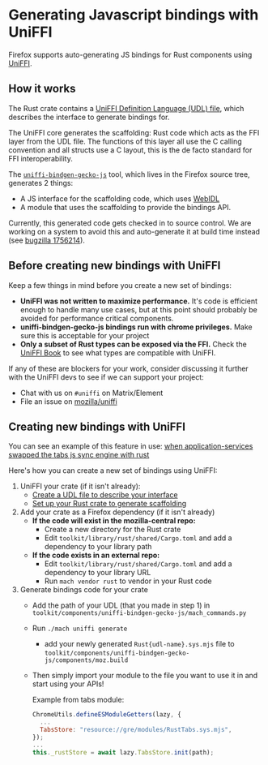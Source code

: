 # Generating Javascript bindings with UniFFI

Firefox supports auto-generating JS bindings for Rust components using [UniFFI](https://mozilla.github.io/uniffi-rs/).

## How it works

The Rust crate contains a
[UniFFI Definition Language (UDL) file](https://mozilla.github.io/uniffi-rs/udl_file_spec.html), which describes the
interface to generate bindings for.

The UniFFI core generates the scaffolding: Rust code which acts as the FFI layer from the UDL file.  The functions of
this layer all use the C calling convention and all structs use a C layout, this is the de facto standard for FFI
interoperability.

The [`uniffi-bindgen-gecko-js`](https://searchfox.org/mozilla-central/source/toolkit/components/uniffi-bindgen-gecko-js)
tool, which lives in the Firefox source tree, generates 2 things:
  - A JS interface for the scaffolding code, which uses [WebIDL](/dom/bindings/webidl/index.rst)
  - A module that uses the scaffolding to provide the bindings API.

Currently, this generated code gets checked in to source control.  We are working on a system to avoid this and
auto-generate it at build time instead (see [bugzilla 1756214](https://bugzilla.mozilla.org/show_bug.cgi?id=1756214)).

## Before creating new bindings with UniFFI

Keep a few things in mind before you create a new set of bindings:

 - **UniFFI was not written to maximize performance.**  It's code is efficient enough to handle many use cases, but at this
   point should probably be avoided for performance critical components.
 - **uniffi-bindgen-gecko-js bindings run with chrome privileges.**  Make sure this is acceptable for your project
 - **Only a subset of Rust types can be exposed via the FFI.**  Check the [UniFFI Book](https://mozilla.github.io/uniffi-rs/) to see what
   types are compatible with UniFFI.

If any of these are blockers for your work, consider discussing it further with the UniFFI devs to see if we can support
your project:

  - Chat with us on `#uniffi` on Matrix/Element
  - File an issue on [mozilla/uniffi](https://github.com/mozilla/uniffi-rs/)

## Creating new bindings with UniFFI

You can see an example of this feature in use: [when application-services swapped the tabs js sync engine with rust](https://bugzilla.mozilla.org/show_bug.cgi?id=1791851)

Here's how you can create a new set of bindings using UniFFI:

  1. UniFFI your crate (if it isn't already):
      - [Create a UDL file to describe your interface](https://mozilla.github.io/uniffi-rs/udl_file_spec.html)
      - [Set up your Rust crate to generate scaffolding](https://mozilla.github.io/uniffi-rs/tutorial/Rust_scaffolding.html)
  2. Add your crate as a Firefox dependency (if it isn't already)
      - **If the code will exist in the mozilla-central repo:**
        - Create a new directory for the Rust crate
        - Edit `toolkit/library/rust/shared/Cargo.toml` and add a dependency to your library path
      - **If the code exists in an external repo:**
        - Edit `toolkit/library/rust/shared/Cargo.toml` and add a dependency to your library URL
        - Run `mach vendor rust` to vendor in your Rust code
  3. Generate bindings code for your crate
      - Add the path of your UDL (that you made in step 1) in `toolkit/components/uniffi-bindgen-gecko-js/mach_commands.py`
      - Run `./mach uniffi generate`
          - add your newly generated `Rust{udl-name}.sys.mjs` file to `toolkit/components/uniffi-bindgen-gecko-js/components/moz.build`
      - Then simply import your module to the file you want to use it in and start using your APIs!

        Example from tabs module:

        ``` js
        ChromeUtils.defineESModuleGetters(lazy, {
          ...
          TabsStore: "resource://gre/modules/RustTabs.sys.mjs",
        });
        ...
        this._rustStore = await lazy.TabsStore.init(path);
        ```
